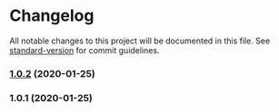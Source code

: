 # Changelog

All notable changes to this project will be documented in this file. See [standard-version](https://github.com/conventional-changelog/standard-version) for commit guidelines.

### [1.0.2](https://github.com/mamal72/react-optimistic-ui-hook/compare/v1.0.1...v1.0.2) (2020-01-25)

### 1.0.1 (2020-01-25)
